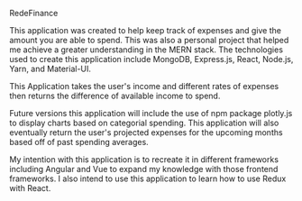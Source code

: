 RedeFinance

This application was created to help keep track of expenses and give the amount you are able to spend. This was also a personal project that helped me achieve a greater understanding in the MERN stack. The technologies used to create this application include MongoDB, Express.js, React, Node.js, Yarn, and Material-UI.

This Application takes the user's income and different rates of expenses then returns the difference of available income to spend.

Future versions this application will include the use of npm package plotly.js to display charts based on categorial spending. This application will also eventually return the user's projected expenses for the upcoming months based off of past spending averages.

My intention with this application is to recreate it in different frameworks including Angular and Vue to expand my knowledge with those frontend frameworks. I also intend to use this application to learn how to use Redux with React.
